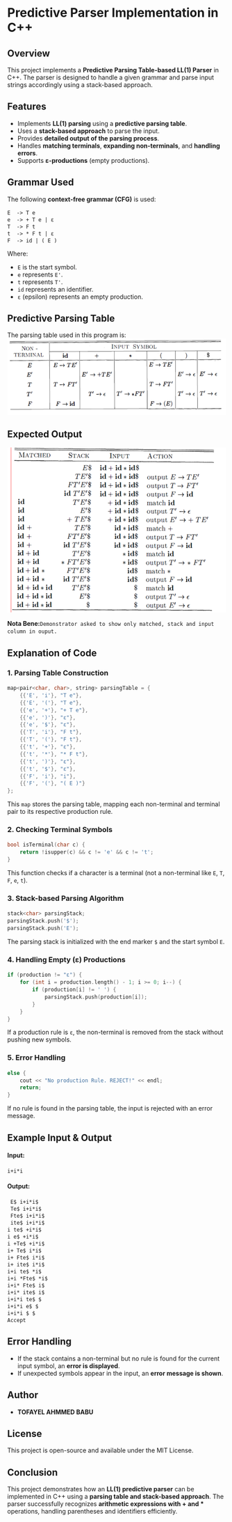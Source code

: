 # Predictive Parser Implementation in C++

## Overview

This project implements a **Predictive Parsing Table-based LL(1) Parser** in C++. The parser is designed to handle a given grammar and parse input strings accordingly using a stack-based approach.

## Features

- Implements **LL(1) parsing** using a **predictive parsing table**.
- Uses a **stack-based approach** to parse the input.
- Provides **detailed output of the parsing process**.
- Handles **matching terminals**, **expanding non-terminals**, and **handling errors**.
- Supports **ε-productions** (empty productions).

## Grammar Used

The following **context-free grammar (CFG)** is used:

```plaintext
E  -> T e
e  -> + T e | ε
T  -> F t
t  -> * F t | ε
F  -> id | ( E )
```

Where:

- `E` is the start symbol.
- `e` represents `E'`.
- `t` represents `T'`.
- `id` represents an identifier.
- `ε` (epsilon) represents an empty production.

## Predictive Parsing Table

The parsing table used in this program is:
![Parsing Table](/lab07/image/image.png)

## Expected Output

![Expected Ouput](/lab07/image/ouput_format.png)

**Nota Bene:**```Demonstrator asked to show only matched, stack and input column in ouput.```

## Explanation of Code

### 1. **Parsing Table Construction**

```cpp
map<pair<char, char>, string> parsingTable = {
    {{'E', 'i'}, "T e"},
    {{'E', '('}, "T e"},
    {{'e', '+'}, "+ T e"},
    {{'e', ')'}, "ε"},
    {{'e', '$'}, "ε"},
    {{'T', 'i'}, "F t"},
    {{'T', '('}, "F t"},
    {{'t', '+'}, "ε"},
    {{'t', '*'}, "* F t"},
    {{'t', ')'}, "ε"},
    {{'t', '$'}, "ε"},
    {{'F', 'i'}, "i"},
    {{'F', '('}, "( E )"}
};
```

This `map` stores the parsing table, mapping each non-terminal and terminal pair to its respective production rule.

### 2. **Checking Terminal Symbols**

```cpp
bool isTerminal(char c) {
    return !isupper(c) && c != 'e' && c != 't';
}
```

This function checks if a character is a terminal (not a non-terminal like `E`, `T`, `F`, `e`, `t`).

### 3. **Stack-based Parsing Algorithm**

```cpp
stack<char> parsingStack;
parsingStack.push('$');
parsingStack.push('E');
```

The parsing stack is initialized with the end marker `$` and the start symbol `E`.

### 4. **Handling Empty (ε) Productions**

```cpp
if (production != "ε") {
    for (int i = production.length() - 1; i >= 0; i--) {
        if (production[i] != ' ') {
            parsingStack.push(production[i]);
        }
    }
}
```

If a production rule is `ε`, the non-terminal is removed from the stack without pushing new symbols.

### 5. **Error Handling**

```cpp
else {
    cout << "No production Rule. REJECT!" << endl;
    return;
}
```

If no rule is found in the parsing table, the input is rejected with an error message.

## Example Input & Output

#### Input:

```plaintext
i+i*i
```

#### Output:

```plaintext
 E$ i+i*i$
 Te$ i+i*i$
 Fte$ i+i*i$
 ite$ i+i*i$
i te$ +i*i$
i e$ +i*i$
i +Te$ +i*i$
i+ Te$ i*i$
i+ Fte$ i*i$
i+ ite$ i*i$
i+i te$ *i$
i+i *Fte$ *i$
i+i* Fte$ i$
i+i* ite$ i$
i+i*i te$ $
i+i*i e$ $
i+i*i $ $
Accept
```

## Error Handling

- If the stack contains a non-terminal but no rule is found for the current input symbol, an **error is displayed**.
- If unexpected symbols appear in the input, an **error message is shown**.

## Author

- **TOFAYEL AHMMED BABU**

## License

This project is open-source and available under the MIT License.

## Conclusion

This project demonstrates how an **LL(1) predictive parser** can be implemented in C++ using a **parsing table and stack-based approach**. The parser successfully recognizes **arithmetic expressions with + and \*** operations, handling parentheses and identifiers efficiently.
